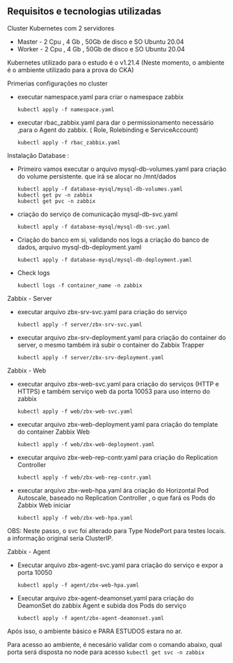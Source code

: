 ##  Requisitos e tecnologias utilizadas

Cluster Kubernetes com 2 servidores
- Master - 2 Cpu , 4 Gb , 50Gb de disco e SO Ubuntu 20.04
- Worker - 2 Cpu , 4 Gb , 50Gb de disco e SO Ubuntu 20.04

Kubernetes utilizado para o estudo é o v1.21.4 (Neste momento, o ambiente é o ambiente utilizado para a prova do CKA)

Primerias configurações no cluster

- executar namespace.yaml para criar o namespace zabbix
    ```
    kubectl apply -f namespace.yaml
    ```

- executar rbac_zabbix.yaml  para dar o permissionamento necessário ,para o Agent do zabbix. ( Role, Rolebinding e ServiceAccount)
    ```
    kubectl apply -f rbac_zabbix.yaml
    ```


Instalação Database :

- Primeiro vamos executar o arquivo mysql-db-volumes.yaml para criação do volume persistente. que irá se alocar no /mnt/dados
	```
    kubectl apply -f database-mysql/mysql-db-volumes.yaml
	kubectl get pv -n zabbix
	kubectl get pvc -n zabbix
    ```

- criação do serviço de comunicação mysql-db-svc.yaml 
	```
    kubectl apply -f database-mysql/mysql-db-svc.yaml
    ```

- Criação do banco em si, validando nos logs a criação do banco de dados, arquivo mysql-db-deployment.yaml 
	```
    kubectl apply -f database-mysql/mysql-db-deployment.yaml
    ```

- Check logs
	```
    kubectl logs -f container_name -n zabbix
    ```

Zabbix - Server 

- executar arquivo zbx-srv-svc.yaml para criação do serviço
	```
    kubectl apply -f server/zbx-srv-svc.yaml
    ```

- executar arquivo zbx-srv-deployment.yaml para criação do container do server, o mesmo também irá subir o container do Zabbix Trapper
	```
    kubectl apply -f server/zbx-srv-deployment.yaml
    ```

Zabbix - Web

- executar arquivo zbx-web-svc.yaml para criação do serviços (HTTP e HTTPS) e também serviço web da porta 10053 para uso interno do zabbix 
	```
    kubectl apply -f web/zbx-web-svc.yaml
    ```
	
- executar arquivo zbx-web-deployment.yaml para criação do template do container Zabbix Web
	```
    kubectl apply -f web/zbx-web-deployment.yaml
    ```
	
- executar arquivo zbx-web-rep-contr.yaml para criação do Replication Controller 
	```
    kubectl apply -f web/zbx-web-rep-contr.yaml
    ```
	
- executar arquivo zbx-web-hpa.yaml ára criação do Horizontal Pod Autoscale, baseado no Replication Controller , o que fará os Pods do Zabbix Web iniciar
	```
    kubectl apply -f web/zbx-web-hpa.yaml
    ```

OBS: Neste passo, o svc foi alterado para Type NodePort para testes locais. a informação original seria ClusterIP.

Zabbix - Agent 

- Executar arquivo zbx-agent-svc.yaml para criação do serviço e expor a porta 10050
	```
    kubectl apply -f agent/zbx-web-hpa.yaml
    ```

- Executar arquivo zbx-agent-deamonset.yaml para criação do DeamonSet do zabbix Agent e subida dos Pods do serviço

	```
    kubectl apply -f agent/zbx-agent-deamonset.yaml
    ```


Após isso, o ambiente básico e PARA ESTUDOS estara no ar.

Para acesso ao ambiente, é necesário validar com o comando abaixo, qual porta será disposta no node para acesso
    ```
    kubectl get svc -n zabbix
    ```